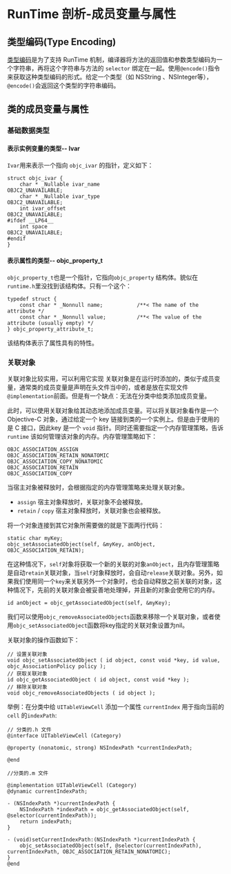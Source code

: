 # RunTime 剖析-成员变量与属性
## 类型编码(Type Encoding)
[类型编码](https://developer.apple.com/library/archive/documentation/Cocoa/Conceptual/ObjCRuntimeGuide/Articles/ocrtTypeEncodings.html#//apple_ref/doc/uid/TP40008048-CH100-SW1)是为了支持 RunTime 机制，编译器将方法的返回值和参数类型编码为一个字符串，再将这个字符串与方法的 `selector` 绑定在一起。使用`@encode()`指令来获取这种类型编码的形式。给定一个类型（如 NSString 、NSInteger等），`@encode()`会返回这个类型的字符串编码。

## 类的成员变量与属性

### 基础数据类型
#### 表示实例变量的类型-- Ivar
`Ivar`用来表示一个指向 `objc_ivar` 的指针，定义如下：
```
struct objc_ivar {
    char * _Nullable ivar_name                               OBJC2_UNAVAILABLE;
    char * _Nullable ivar_type                               OBJC2_UNAVAILABLE;
    int ivar_offset                                          OBJC2_UNAVAILABLE;
#ifdef __LP64__
    int space                                                OBJC2_UNAVAILABLE;
#endif
}    
```

#### 表示属性的类型-- objc_property_t

`objc_property_t`也是一个指针，它指向`objc_property` 结构体。貌似在 `runtime.h`里没找到该结构体。只有一个这个：
```
typedef struct {
    const char * _Nonnull name;           /**< The name of the attribute */
    const char * _Nonnull value;          /**< The value of the attribute (usually empty) */
} objc_property_attribute_t;
```

该结构体表示了属性具有的特性。

### 关联对象
关联对象比较实用，可以利用它实现
关联对象是在运行时添加的，类似于成员变量，通常类的成员变量是声明在头文件当中的，或者是放在实现文件`@implementation`前面。但是有一个缺点：无法在分类中给类添加成员变量。

此时，可以使用关联对象给其动态地添加成员变量。可以将关联对象看作是一个 Objective-C 对象，通过给定一个 key 链接到类的一个实例上。但是由于使用的是 C 接口，因此key 是一个 `void` 指针。同时还需要指定一个内存管理策略，告诉 `runtime` 该如何管理该对象的内存。内存管理策略如下：

```
OBJC_ASSOCIATION_ASSIGN
OBJC_ASSOCIATION_RETAIN_NONATOMIC
OBJC_ASSOCIATION_COPY_NONATOMIC
OBJC_ASSOCIATION_RETAIN
OBJC_ASSOCIATION_COPY
```
当宿主对象被释放时，会根据指定的内存管理策略来处理关联对象。
* `assign` 宿主对象释放时，关联对象不会被释放。
* `retain` / `copy` 宿主对象释放时，关联对象也会被释放。

将一个对象连接到其它对象所需要做的就是下面两行代码：
```
static char myKey;
objc_setAssociatedObject(self, &myKey, anObject, OBJC_ASSOCIATION_RETAIN);
```
在这种情况下，`self`对象将获取一个新的关联的对象`anObject`，且内存管理策略是自动`retain`关联对象，当`self`对象释放时，会自动`release`关联对象。另外，如果我们使用同一个`key`来关联另外一个对象时，也会自动释放之前关联的对象，这种情况下，先前的关联对象会被妥善地处理掉，并且新的对象会使用它的内存。

```
id anObject = objc_getAssociatedObject(self, &myKey);
```
我们可以使用`objc_removeAssociatedObjects`函数来移除一个关联对象，或者使用`objc_setAssociatedObject`函数将key指定的关联对象设置为nil。

关联对象的操作函数如下：
```
// 设置关联对象
void objc_setAssociatedObject ( id object, const void *key, id value, objc_AssociationPolicy policy );
// 获取关联对象
id objc_getAssociatedObject ( id object, const void *key );
// 移除关联对象
void objc_removeAssociatedObjects ( id object );
```

举例：在分类中给 `UITableViewCell` 添加一个属性 `currentIndex` 用于指向当前的 `cell` 的`indexPath`:
```
// 分类的.h 文件
@interface UITableViewCell (Category)

@property (nonatomic, strong) NSIndexPath *currentIndexPath;

@end

//分类的.m 文件

@implementation UITableViewCell (Category)
@dynamic currentIndexPath;

- (NSIndexPath *)currentIndexPath {
    NSIndexPath *indexPath = objc_getAssociatedObject(self, @selector(currentIndexPath));
    return indexPath;
}

- (void)setCurrentIndexPath:(NSIndexPath *)currentIndexPath {
    objc_setAssociatedObject(self, @selector(currentIndexPath), currentIndexPath, OBJC_ASSOCIATION_RETAIN_NONATOMIC);
}
@end

```
